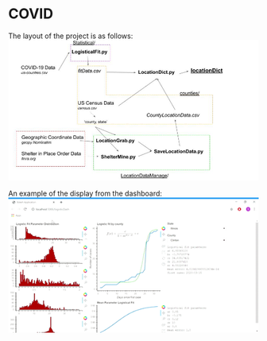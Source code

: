 # COVID

The layout of the project is as follows:
![text](https://github.com/SamTabbutt/COVID/blob/master/Display/Layout.jpg)

An example of the display from the dashboard:
![text](https://github.com/SamTabbutt/COVID/blob/master/Display/Ex.gif)
